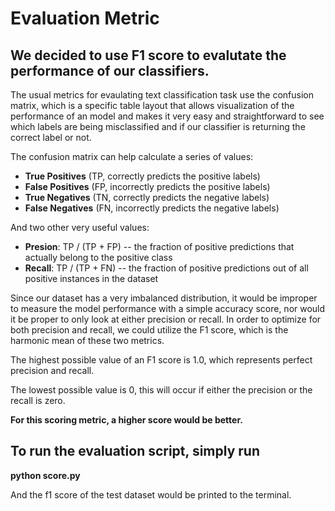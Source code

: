 # Evaluation Metric

## We decided to use F1 score to evalutate the performance of our classifiers.

The usual metrics for evaulating text classification task use the confusion matrix, which is a specific table layout that allows visualization of the performance of an model and makes it very easy and straightforward to see which labels are being misclassified and if our classifier is returning the correct label or not. 

The confusion matrix can help calculate a series of values: 
- **True Positives** (TP, correctly predicts the positive labels)
- **False Positives** (FP, incorrectly predicts the positive labels)
- **True Negatives** (TN, correctly predicts the negative labels)
- **False Negatives** (FN, incorrectly predicts the negative labels)

And two other very useful values:
- **Presion**: TP / (TP + FP) -- the fraction of positive predictions that actually belong to the positive class
- **Recall**: TP / (TP + FN) -- the fraction of positive predictions out of all positive instances in the dataset

Since our dataset has a very imbalanced distribution, it would be improper to measure the model performance with a simple accuracy score, nor would it be proper to only look at either precision or recall. In order to optimize for both precision and recall, we could utilize the F1 score, which is the harmonic mean of these two metrics. 

The highest possible value of an F1 score is 1.0, which represents perfect precision and recall.

The lowest possible value is 0, this will occur if either the precision or the recall is zero.

**For this scoring metric, a higher score would be better.**

## To run the evaluation script, simply run

**python score.py**

And the f1 score of the test dataset would be printed to the terminal.